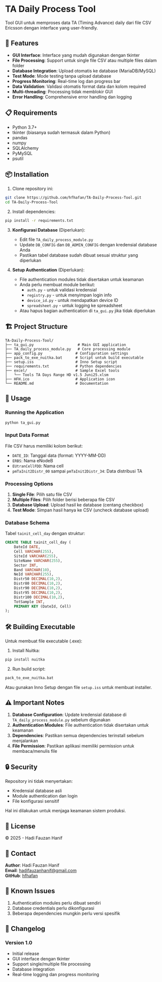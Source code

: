 # TA Daily Process Tool

Tool GUI untuk memproses data TA (Timing Advance) daily dari file CSV Ericsson dengan interface yang user-friendly.

## 🚀 Features

- **GUI Interface**: Interface yang mudah digunakan dengan tkinter
- **File Processing**: Support untuk single file CSV atau multiple files dalam folder
- **Database Integration**: Upload otomatis ke database (MariaDB/MySQL)
- **Test Mode**: Mode testing tanpa upload database
- **Progress Monitoring**: Real-time log dan progress bar
- **Data Validation**: Validasi otomatis format data dan kolom required
- **Multi-threading**: Processing tidak memblokir GUI
- **Error Handling**: Comprehensive error handling dan logging

## 📋 Requirements

- Python 3.7+
- tkinter (biasanya sudah termasuk dalam Python)
- pandas
- numpy
- SQLAlchemy
- PyMySQL
- psutil

## 📦 Installation

1. Clone repository ini:
```bash
git clone https://github.com/hfhafan/TA-Daily-Process-Tool.git
cd TA-Daily-Process-Tool
```

2. Install dependencies:
```bash
pip install -r requirements.txt
```

3. **Konfigurasi Database** (Diperlukan):
   - Edit file `TA_daily_process_module.py`
   - Update `DB_CONFIG` dan `DB_ADMIN_CONFIG` dengan kredensial database Anda
   - Pastikan tabel database sudah dibuat sesuai struktur yang diperlukan

4. **Setup Authentication** (Diperlukan):
   - File authentication modules tidak disertakan untuk keamanan
   - Anda perlu membuat module berikut:
     - `auth.py` - untuk validasi kredensial
     - `registry.py` - untuk menyimpan login info
     - `device_id.py` - untuk mendapatkan device ID
     - `spreadsheet.py` - untuk logging ke spreadsheet
   - Atau hapus bagian authentication di `ta_gui.py` jika tidak diperlukan

## 🏗️ Project Structure

```
TA-Daily-Process-Tool/
├── ta_gui.py                    # Main GUI application
├── TA_daily_process_module.py   # Core processing module
├── app_config.py               # Configuration settings
├── pack_to_exe_nuitka.bat      # Script untuk build executable
├── setup.iss                   # Inno Setup script
├── requirements.txt            # Python dependencies
├── excel/                      # Sample Excel tools
│   └── Tools TA Days Range HD v1.5 Juni25.xlsm
├── HFH.ico                     # Application icon
└── README.md                   # Documentation
```

## 🔧 Usage

### Running the Application

```bash
python ta_gui.py
```

### Input Data Format

File CSV harus memiliki kolom berikut:
- `DATE_ID`: Tanggal data (format: YYYY-MM-DD)
- `ERBS`: Nama eNodeB
- `EUtranCellFDD`: Nama cell
- `pmTaInit2Distr_00` sampai `pmTaInit2Distr_34`: Data distribusi TA

### Processing Options

1. **Single File**: Pilih satu file CSV
2. **Multiple Files**: Pilih folder berisi beberapa file CSV
3. **Database Upload**: Upload hasil ke database (centang checkbox)
4. **Test Mode**: Simpan hasil hanya ke CSV (uncheck database upload)

### Database Schema

Tabel `tainit_cell_day` dengan struktur:
```sql
CREATE TABLE tainit_cell_day (
    DateId DATE,
    Cell VARCHAR(255),
    SiteId VARCHAR(255),
    SiteName VARCHAR(255),
    Sector INT,
    Band VARCHAR(10),
    NeId VARCHAR(255),
    Distr50 DECIMAL(10,2),
    Distr80 DECIMAL(10,2),
    Distr90 DECIMAL(10,2),
    Distr95 DECIMAL(10,2),
    Distr100 DECIMAL(10,2),
    TotSample INT,
    PRIMARY KEY (DateId, Cell)
);
```

## 🛠️ Building Executable

Untuk membuat file executable (.exe):

1. Install Nuitka:
```bash
pip install nuitka
```

2. Run build script:
```bash
pack_to_exe_nuitka.bat
```

Atau gunakan Inno Setup dengan file `setup.iss` untuk membuat installer.

## ⚠️ Important Notes

1. **Database Configuration**: Update kredensial database di `TA_daily_process_module.py` sebelum digunakan
2. **Authentication Modules**: File authentication tidak disertakan untuk keamanan
3. **Dependencies**: Pastikan semua dependencies terinstall sebelum menjalankan
4. **File Permission**: Pastikan aplikasi memiliki permission untuk membaca/menulis file

## 🔒 Security

Repository ini tidak menyertakan:
- Kredensial database asli
- Module authentication dan login
- File konfigurasi sensitif

Hal ini dilakukan untuk menjaga keamanan sistem produksi.

## 📝 License

© 2025 - Hadi Fauzan Hanif

## 📧 Contact

**Author**: Hadi Fauzan Hanif  
**Email**: hadifauzanhanif@gmail.com  
**GitHub**: [hfhafan](https://github.com/hfhafan)

## 🐛 Known Issues

1. Authentication modules perlu dibuat sendiri
2. Database credentials perlu dikonfigurasi
3. Beberapa dependencies mungkin perlu versi spesifik

## 🔄 Changelog

### Version 1.0
- Initial release
- GUI interface dengan tkinter
- Support single/multiple file processing
- Database integration
- Real-time logging dan progress monitoring 
